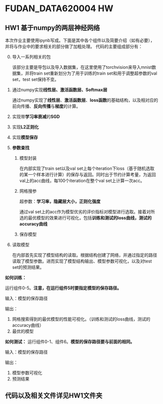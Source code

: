 # FUDAN_DATA620004 HW
## HW1 基于numpy的两层神经网络
本次作业主要使用ipynb写成。下面是其中各个组件以及简要介绍（如有必要），并将与作业中的要求相关的部分做了加粗处理。
代码的主要组成部分有：

0. 导入一系列相关的包
   
   该部分主要是导包以及导入数据集，在这里使用了torchvision来导入mnist数据集，并将train set重新划分为了用于训练的train set和用于调整超参数的val set，test set保持不变。

1. 通过numpy实现**线性层、激活函数层、Softmax层**
   
   通过numpy实现了**线性层**、**激活函数层**、**loss函数**的基础结构，以及相对应的前向传播、**反向传播**与**梯度**的计算。

2. 实现带**学习率衰减**的**SGD**
   
3. 实现**L2正则化**
   
4. 实现**模型保存**
   
5. **参数查找**
   
   1. 模型封装

      在内部实现了train set以及val set上每个iteration下loss（基于随机选取的某一个样本进行计算）的保存与返回。同时出于节约计算考量，为返回val上的acc曲线，每100个iteration在整个val set上计算一次acc。

   2. 网格搜参
   
      超参数：**学习率，隐藏层大小，正则化强度**

      通过val set上的acc作为模型优劣的评价指标对模型进行选取。接着对所选的最优模型的效果进行可视化，包括**训练和测试的loss曲线，测试的accuracy曲线**

   3. 保存模型

6. 读取模型
   
   在内部首先实现了模型结构的读取。根据结构创建了网络，并通过指定的路径读取了模型参数。进而实现了模型结构输出、模型参数可视化，以及对test set的预测结果。
   

**如何训练：**

运行组件0-5。**注意，在运行组件5时要指定模型的保存路径。**

输入：模型的保存路径

输出：
1. 网格搜索得到的最优模型的性能可视化。（训练和测试的loss曲线，测试的accuracy曲线）
2. 最优的模型

**如何测试：**
运行组件0-1、组件6。**模型的保存路径要与前面的相同。**

输入：模型的保存路径

输出：
1. 模型参数可视化
2. 预测结果

## 代码以及相关文件详见HW1文件夹